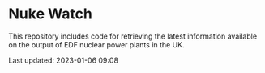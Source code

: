 # Nuke Watch

This repository includes code for retrieving the latest information available on the output of EDF nuclear power plants in the UK.

Last updated: 2023-01-06 09:08
